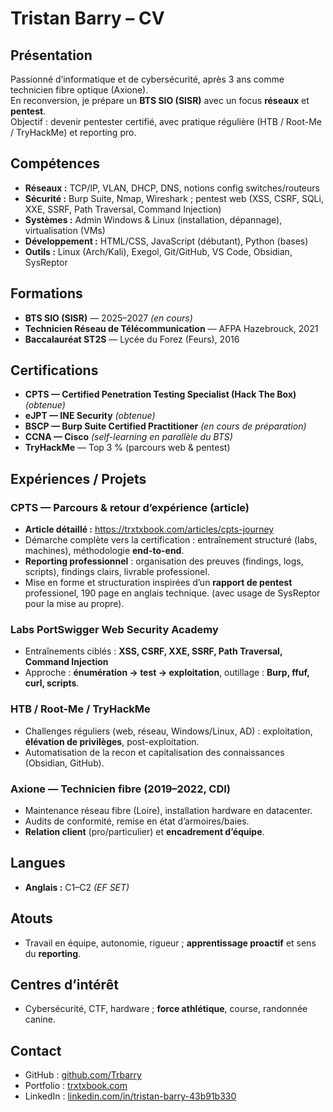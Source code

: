 # Tristan Barry – CV

## Présentation
Passionné d’informatique et de cybersécurité, après 3 ans comme technicien fibre optique (Axione).  
En reconversion, je prépare un **BTS SIO (SISR)** avec un focus **réseaux** et **pentest**.  
Objectif : devenir pentester certifié, avec pratique régulière (HTB / Root-Me / TryHackMe) et reporting pro.

## Compétences
- **Réseaux :** TCP/IP, VLAN, DHCP, DNS, notions config switches/routeurs
- **Sécurité :** Burp Suite, Nmap, Wireshark ; pentest web (XSS, CSRF, SQLi, XXE, SSRF, Path Traversal, Command Injection)
- **Systèmes :** Admin Windows & Linux (installation, dépannage), virtualisation (VMs)
- **Développement :** HTML/CSS, JavaScript (débutant), Python (bases)
- **Outils :** Linux (Arch/Kali), Exegol, Git/GitHub, VS Code, Obsidian, SysReptor

## Formations
- **BTS SIO (SISR)** — 2025–2027 *(en cours)*
- **Technicien Réseau de Télécommunication** — AFPA Hazebrouck, 2021
- **Baccalauréat ST2S** — Lycée du Forez (Feurs), 2016

## Certifications
- **CPTS — Certified Penetration Testing Specialist (Hack The Box)** *(obtenue)*  
- **eJPT — INE Security** *(obtenue)*  
- **BSCP — Burp Suite Certified Practitioner** *(en cours de préparation)*  
- **CCNA — Cisco** *(self-learning en parallèle du BTS)*  
- **TryHackMe** — Top 3 % (parcours web & pentest)

## Expériences / Projets

### CPTS — Parcours & retour d’expérience (article)
- **Article détaillé :** https://trxtxbook.com/articles/cpts-journey  
- Démarche complète vers la certification : entraînement structuré (labs, machines), méthodologie **end-to-end**.  
- **Reporting professionnel** : organisation des preuves (findings, logs, scripts), findings clairs, livrable professionel.  
- Mise en forme et structuration inspirées d’un **rapport de pentest** professionel, 190 page en anglais technique. (avec usage de SysReptor pour la mise au propre).

### Labs PortSwigger Web Security Academy
- Entraînements ciblés : **XSS, CSRF, XXE, SSRF, Path Traversal, Command Injection**  
- Approche : **énumération → test → exploitation**, outillage : **Burp, ffuf, curl, scripts**.

### HTB / Root-Me / TryHackMe
- Challenges réguliers (web, réseau, Windows/Linux, AD) : exploitation, **élévation de privilèges**, post-exploitation.  
- Automatisation de la recon et capitalisation des connaissances (Obsidian, GitHub).

### Axione — Technicien fibre (2019–2022, CDI)
- Maintenance réseau fibre (Loire), installation hardware en datacenter.  
- Audits de conformité, remise en état d’armoires/baies.  
- **Relation client** (pro/particulier) et **encadrement d’équipe**.

## Langues
- **Anglais :** C1–C2 *(EF SET)*

## Atouts
- Travail en équipe, autonomie, rigueur ; **apprentissage proactif** et sens du **reporting**.

## Centres d’intérêt
- Cybersécurité, CTF, hardware ; **force athlétique**, course, randonnée canine.

## Contact
- GitHub : [github.com/Trbarry](https://github.com/Trbarry)  
- Portfolio : [trxtxbook.com](https://trxtxbook.com/)  
- LinkedIn : [linkedin.com/in/tristan-barry-43b91b330](https://linkedin.com/in/tristan-barry-43b91b330)
